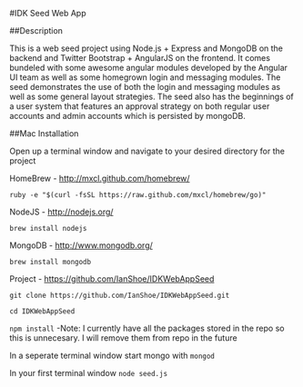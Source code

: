 #IDK Seed Web App

##Description

This is a web seed project using Node.js + Express and MongoDB on the backend and Twitter Bootstrap + AngularJS on the frontend. It comes bundeled with some awesome angular modules developed by the Angular UI team as well as some homegrown login and messaging modules. The seed demonstrates the use of both the login and messaging modules as well as some general layout strategies. The seed also has the beginnings of a user system that features an approval strategy on both regular user accounts and admin accounts which is persisted by mongoDB.


##Mac Installation

Open up a terminal window and navigate to your desired directory for the project

HomeBrew - http://mxcl.github.com/homebrew/

`ruby -e "$(curl -fsSL https://raw.github.com/mxcl/homebrew/go)"`


NodeJS - http://nodejs.org/

`brew install nodejs`


MongoDB - http://www.mongodb.org/

`brew install mongodb`

Project - https://github.com/IanShoe/IDKWebAppSeed

`git clone https://github.com/IanShoe/IDKWebAppSeed.git`

`cd IDKWebAppSeed`

`npm install`  -Note: I currently have all the packages stored in the repo so this is unnecesary. I will remove them from repo in the future

In a seperate terminal window start mongo with `mongod`

In your first terminal window `node seed.js`
